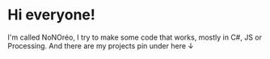 # Hi everyone!

I'm called NoNOréo, I try to make some code that works, mostly in C#, JS or Processing.
And there are my projects pin under here ↓
